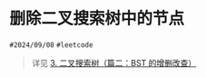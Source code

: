 
# 删除二叉搜索树中的节点

`#2024/09/08`  `#leetcode` 

> 详见 [3. 二叉搜索树（篇二：BST 的增删改查）](/post/b6e8f6eb715a5304bd4f981cd416439f.html)

